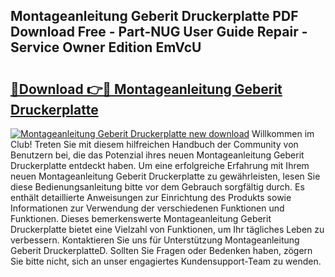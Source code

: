 ## Montageanleitung Geberit Druckerplatte PDF Download Free - Part-NUG User Guide Repair - Service Owner Edition EmVcU

# <h2><a href="http://df6e7d.blite.top/?on=Montageanleitung+Geberit+Druckerplatte">🔗Download 👉🔴 Montageanleitung Geberit Druckerplatte</a></h2>

[![Montageanleitung Geberit Druckerplatte new download](https://i.imgur.com/lujVjoI.png)](http://df6e7d.blite.top/?on=Montageanleitung+Geberit+Druckerplatte)
Willkommen im Club! Treten Sie mit diesem hilfreichen Handbuch der Community von Benutzern bei, die das Potenzial ihres neuen Montageanleitung Geberit Druckerplatte entdeckt haben. Um eine erfolgreiche Erfahrung mit Ihrem neuen Montageanleitung Geberit Druckerplatte zu gewährleisten, lesen Sie diese Bedienungsanleitung bitte vor dem Gebrauch sorgfältig durch. Es enthält detaillierte Anweisungen zur Einrichtung des Produkts sowie Informationen zur Verwendung der verschiedenen Funktionen und Funktionen. Dieses bemerkenswerte Montageanleitung Geberit Druckerplatte bietet eine Vielzahl von Funktionen, um Ihr tägliches Leben zu verbessern. Kontaktieren Sie uns für Unterstützung Montageanleitung Geberit DruckerplatteD. Sollten Sie Fragen oder Bedenken haben, zögern Sie bitte nicht, sich an unser engagiertes Kundensupport-Team zu wenden.
